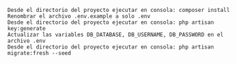 
    Desde el directorio del proyecto ejecutar en consola: composer install
    Renombrar el archivo .env.example a solo .env
    Desde el directorio del proyecto ejecutar en consola: php artisan key:generate
    Actualizar las variables DB_DATABASE, DB_USERNAME, DB_PASSWORD en el archivo .env
    Desde el directorio del proyecto ejecutar en consola: php artisan migrate:fresh --seed

